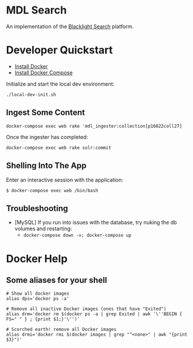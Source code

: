 # MDL Search

An implementation of the [Blacklight Search](http://projectblacklight.org/) platform.

# Developer Quickstart

* [Install Docker](https://docs.docker.com/install/linux/docker-ce/ubuntu/)
* [Install Docker Compose](https://docs.docker.com/compose/)

Initialize and start the local dev environment:

`./local-dev-init.sh`

## Ingest Some Content

`docker-compose exec web rake 'mdl_ingester:collection[p16022coll27]`

Once the ingester has completed:

`docker-compose exec web rake solr:commit`

## Shelling Into The App

Enter an interactive session with the application:

`$ docker-compose exec web /bin/bash`

## Troubleshooting

* [MySQL] If you run into issues with the database, try nuking the db volumes and restarting:
  * `docker-compose down -v; docker-compose up`


# Docker Help

## Some aliases for your shell

```
# Show all docker images
alias dps='docker ps -a'

# Remove all inactive Docker images (ones that have "Exited")
alias drm='docker rm $(docker ps -a | grep Exited | awk '\''BEGIN { FS=" " } ; {print $1;}'\'')'

# Scorched earth! remove all Docker images
alias drmi='docker rmi $(docker images | grep "^<none>" | awk "{print $3}")'
```